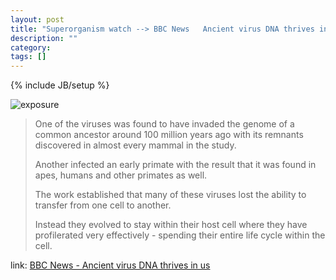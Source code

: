 ```yaml
---
layout: post
title: "Superorganism watch --> BBC News   Ancient virus DNA thrives in us"
description: ""
category: 
tags: []
---
```

{% include JB/setup %}

![exposure](http://news.bbcimg.co.uk/media/images/59818000/jpg/_59818014_59818013.jpg)

> One of the viruses was found to have invaded the genome of a common ancestor around 100 million years ago with its remnants discovered in almost every mammal in the study.
> 
> Another infected an early primate with the result that it was found in apes, humans and other primates as well.
> 
> The work established that many of these viruses lost the ability to transfer from one cell to another.
> 
> Instead they evolved to stay within their host cell where they have profilerated very effectively - spending their entire life cycle within the cell.

link: [BBC News - Ancient virus DNA thrives in us](http://www.bbc.co.uk/news/science-environment-17809503)

